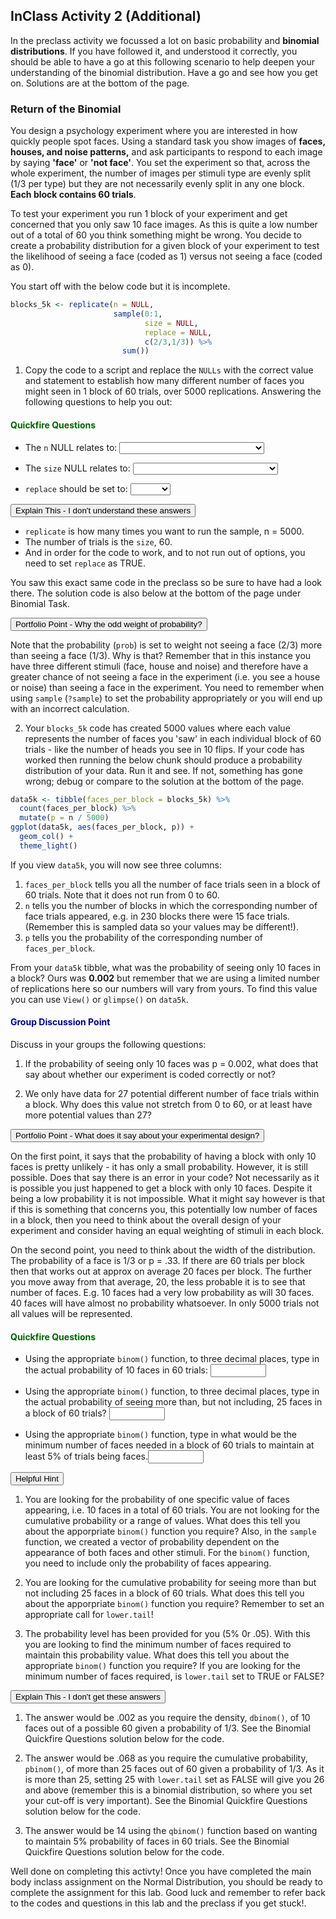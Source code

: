 
## InClass Activity 2 (Additional)

In the preclass activity we focussed a lot on basic probability and **binomial distributions**. If you have followed it, and understood it correctly, you should be able to have a go at this following scenario to help deepen your understanding of the binomial distribution. Have a go and see how you get on. Solutions are at the bottom of the page. 

### Return of the Binomial

You design a psychology experiment where you are interested in how quickly people spot faces. Using a standard task you show images of **faces, houses, and noise patterns,** and ask participants to respond to each image by saying **'face'** or **'not face'**. You set the experiment so that, across the whole experiment, the number of images per stimuli type are evenly split (1/3 per type) but they are not necessarily evenly split in any one block. **Each block contains 60 trials**.  

To test your experiment you run 1 block of your experiment and get concerned that you only saw 10 face images. As this is quite a low number out of a total of 60 you think something might be wrong. You decide to create a probability distribution for a given block of your experiment to test the likelihood of seeing a face (coded as 1) versus not seeing a face (coded as 0).

You start off with the below code but it is incomplete. 


```r
blocks_5k <- replicate(n = NULL, 
                       sample(0:1, 
                              size = NULL, 
                              replace = NULL, 
                              c(2/3,1/3)) %>% 
                         sum())
```

1. Copy the code to a script and replace the `NULLs` with the correct value and statement to establish how many different number of faces you might seen in 1 block of 60 trials, over 5000 replications. Answering the following questions to help you out:

#### <span style="color:DARKGREEN"> Quickfire Questions</span>

* The `n` NULL relates to: <select class='solveme' data-answer='["Number of replications"]'>
    <option></option>
    <option>Number of replications</option>
    <option>Number of blocks in the experiment</option>
    <option>Number of trials in the experiment</option>
    <option>Number of faces in the experiment</option>
</select>


* The `size` NULL relates to: <select class='solveme' data-answer='["Number of trials in a block"]'>
    <option></option>
    <option>Number of faces in a block</option>
    <option>Number of houses in a block</option>
    <option>Number of trials in a block</option>
    <option>Number of noise patterns in a block</option>
</select>


* `replace` should be set to: <select class='solveme' data-answer='["TRUE"]'>
    <option></option>
    <option>TRUE</option>
    <option>FALSE</option>
</select>



<div class='solution'><button>Explain This - I don't understand these answers</button>


* `replicate` is how many times you want to run the sample, n = 5000. 
* The number of trials is the `size`, 60. 
* And in order for the code to work, and to not run out of options, you need to set `replace` as TRUE.

You saw this exact same code in the preclass so be sure to have had a look there. The solution code is also below at the bottom of the page under Binomial Task. 

</div>



<div class='solution'><button>Portfolio Point - Why the odd weight of probability?</button>


Note that the probability (`prob`) is set to weight not seeing a face (2/3) more than seeing a face (1/3). Why is that? Remember that in this instance you have three different stimuli (face, house and noise) and therefore have a greater chance of not seeing a face in the experiment (i.e. you see a house or noise) than seeing a face in the experiment. You need to remember when using `sample` (`?sample`) to set the probability appropriately or you will end up with an incorrect calculation.

</div>


2. Your `blocks_5k` code has created 5000 values where each value represents the number of faces you 'saw' in each individual block of 60 trials - like the number of heads you see in 10 flips. If your code has worked then running the below chunk should produce a probability distribution of your data. Run it and see. If not, something has gone wrong; debug or compare to the solution at the bottom of the page.  


```r
data5k <- tibble(faces_per_block = blocks_5k) %>% 
  count(faces_per_block) %>%
  mutate(p = n / 5000)
ggplot(data5k, aes(faces_per_block, p)) + 
  geom_col() + 
  theme_light()
```

If you view `data5k`, you will now see three columns: 


1. `faces_per_block` tells you all the number of face trials seen in a block of 60 trials. Note that it does not run from 0 to 60. 
2. `n` tells you the number of blocks in which the corresponding number of face trials appeared, e.g. in 230 blocks there were 15 face trials. (Remember this is sampled data so your values may be different!). 
3. `p` tells you the probability of the corresponding number of `faces_per_block`.

From your `data5k` tibble, what was the probability of seeing only 10 faces in a block? Ours was **0.002** but remember that we are using a limited number of replications here so our numbers will vary from yours. To find this value you can use `View()` or `glimpse()` on `data5k`.

#### <span style="color:DARKBLUE"> **Group Discussion Point**</span>

Discuss in your groups the following questions:

1. If the probability of seeing only 10 faces was p = 0.002, what does that say about whether our experiment is coded correctly or not?

2. We only have data for 27 potential different number of face trials within a block. Why does this value not stretch from 0 to 60, or at least have more potential values than 27?


<div class='solution'><button>Portfolio Point - What does it say about your experimental design?</button>


On the first point, it says that the probability of having a block with only 10 faces is pretty unlikely - it has only a small probability. However, it is still possible. Does that say there is an error in your code? Not necessarily as it is possible you just happened to get a block with only 10 faces. Despite it being a low probability it is not impossible. What it might say however is that if this is something that concerns you, this potentially low number of faces in a block, then you need to think about the overall design of your experiment and consider having an equal weighting of stimuli in each block.

On the second point, you need to think about the width of the distribution. The probability of a face is 1/3 or p = .33. If there are 60 trials per block then that works out at approx on average 20 faces per block. The further you move away from that average, 20, the less probable it is to see that number of faces. E.g. 10 faces had a very low probability as will 30 faces. 40 faces will have almost no probability whatsoever. In only 5000 trials not all values will be represented.

</div>
  

#### <span style="color:DARKGREEN"> Quickfire Questions</span>

* Using the appropriate `binom()` function, to three decimal places, type in the actual probability of 10 faces in 60 trials: <input class='solveme nospaces' size='8' data-answer='["0.002",".002"]'/>

* Using the appropriate `binom()` function, to three decimal places, type in the actual probability of seeing more than, but not including, 25 faces in a block of 60 trials? <input class='solveme nospaces' size='8' data-answer='["0.068",".068"]'/> 

* Using the appropriate `binom()` function, type in what would be the minimum number of faces needed in a block of 60 trials to maintain at least 5% of trials being faces.<input class='solveme nospaces' size='8' data-answer='["14"]'/>


<div class='solution'><button>Helpful Hint</button>


1. You are looking for the probability of one specific value of faces appearing, i.e. 10 faces in a total of 60 trials. You are not looking for the cumulative probability or a range of values. What does this tell you about the apporpriate `binom()` function you require? Also, in the `sample` function, we created a vector of probability dependent on the appearance of both faces and other stimuli. For the `binom()` function, you need to include only the probability of faces appearing. 

2. You are looking for the cumulative probability for seeing more than but not including 25 faces in a block of 60 trials. What does this tell you about the apporpriate `binom()` function you require? Remember to set an appropriate call for `lower.tail`!

3. The probability level has been provided for you (5% 0r .05). With this you are looking to find the minimum number of faces required to maintain this probability value. What does this tell you about the appropriate `binom()` function you require? If you are looking for the minimum number of faces required, is `lower.tail` set to TRUE or FALSE?

</div>
 


<div class='solution'><button>Explain This - I don't get these answers</button>


1. The answer would be .002 as you require the density, `dbinom()`, of 10 faces out of a possible 60 given a probability of 1/3. See the Binomial Quickfire Questions solution below for the code.

2. The answer would be .068 as you require the cumulative probability, `pbinom()`, of more than 25 faces out of 60 given a probability of 1/3. As it is more than 25, setting 25 with `lower.tail` set as FALSE will give you 26 and above (remember this is a binomial distribution, so where you set your cut-off is very important). See the Binomial Quickfire Questions solution below for the code.

3. The answer would be 14 using the `qbinom()` function based on wanting to maintain 5% probability of faces in 60 trials. See the Binomial Quickfire Questions solution below for the code.

</div>


Well done on completing this activty! Once you have completed the main body inclass assignment on the Normal Distribution, you should be ready to complete the assignment for this lab. Good luck and remember to refer back to the codes and questions in this lab and the preclass if you get stuck!.
